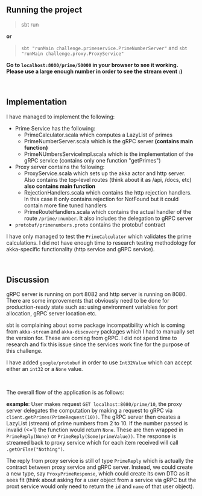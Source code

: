 ## Running the project
> sbt run

**or**

> `sbt "runMain challenge.primeservice.PrimeNumberServer"`
and
> `sbt "runMain challenge.proxy.ProxyService"`

**Go to `localhost:8080/prime/50000` in your browser to see it working. Please use a large enough number in order to see the stream event :)**

<br>

## Implementation
I have managed to implement the following:
- Prime Service has the following:
  - PrimeCalculator.scala which computes a LazyList of primes
  - PrimeNumberServer.scala which is the gRPC server **(contains main function)**
  - PrimeNUmbersServiceImpl.scala which is the implementation of the gRPC service (contains only one function "getPrimes")
- Proxy server contains the following:
  - ProxyService.scala which sets up the akka actor and http server. Also contains the top-level routes (think about it as /api, /docs, etc) **also contains main function**
  - RejectionHandlers.scala which contains the http rejection handlers. In this case it only contains rejection for NotFound but it could contain more fine tuned handlers
  - PrimeRouteHandlers.scala which contains the actual handler of the route `/prime/:number`. It also includes the delegation to gRPC server
- `protobuf/primenumbers.proto` contains the protobuf contract

I have only managed to test the `PrimeCalculator` which validates the prime calculations. I did not have enough time to research testing methodology for akka-specific functionality (http service and gRPC service).


<br>

## Discussion
gRPC server is running on port 8082 and http server is running on 8080. There are some improvements that obviously need to be done for production-ready state such as: using environment variables for port allocation, gRPC server location etc.

sbt is complaining about some package incompatibility which is coming from `akka-stream` and `akka-discovery` packages which I had to manually set the version for. These are coming from gRPC. I did not spend time to research and fix this issue since the services work fine for the purpose of this challenge.

I have added `google/protobuf` in order to use `Int32Value` which can accept either an `int32` or a `None` value.

<br>

The overall flow of the application is as follows:

**example**: User makes request `GET localhost:8080/prime/10`, the proxy server delegates the computation by making a request to gRPC via `client.getPrimes(PrimeRequest(10))`. The gRPC server then creates a LazyList (stream) of prime numbers from 2 to 10. If the number passed is invalid (<=1) the function would return `None`. These are then wrapped in `PrimeReply(None)` or `PrimeReply(Some(primeValue))`. The response is streamed back to proxy service which for each item received will call `.getOrElse("Nothing")`.

The reply from proxy service is still of type `PrimeReply` which is actually the contract between proxy service and gRPC server. Instead, we could create a new type, say `ProxyPrimeResponse`, which could create its own DTO as it sees fit (think about asking for a user object from a service via gRPC but the proxt service would only need to return the `id` and `name` of that user object).